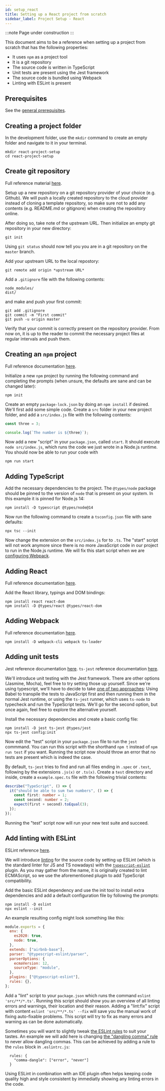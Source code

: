 ```yaml
---
id: setup_react
title: Setting up a React project from scratch
sidebar_label: Project Setup - React
---
```


:::note
Page under construction
:::

This document aims to be a reference when setting up a project from scratch that has the following properties:

- It uses `npm` as a project tool
- It is a git repository
- The source code is written in TypeScript
- Unit tests are present using the Jest framework
- The source code is bundled using Webpack
- Linting with ESLint is present

## Prerequisites

See the [general prerequisites](/docs#general-prerequisites-for-practical-guides).

## Creating a project folder

In the development folder, use the `mkdir` command to create an empty folder and navigate to it in your terminal.

```
mkdir react-project-setup
cd react-project-setup
```

## Create git repository

Full reference material [here](https://git-scm.com/book/en/v2).

Setup up a new repository on a git repository provider of your choice (e.g. Github). We will push a locally created repository to the cloud provider instead of cloning a template repository, so make sure not to add any contents (e.g. README.md or gitignore) when creating the repository online.

After doing so, take note of the upstream URL. Then initialize an empty git repository in your new directory:

```
git init
```

Using `git status` should now tell you you are in a git repository on the `master` branch.

Add your upstream URL to the local repostory:

```
git remote add origin *upstream URL*
```

Add a `.gitignore` file with the following contents:

```
node_modules/
dist/
```

and make and push your first commit:

```
git add .gitignore
git commit -m "First commit"
git push -u origin master
```

Verify that your commit is correctly present on the repository provider. From now on, it is up to the reader to commit the necessary project files at regular intervals and push them.

## Creating an `npm` project

Full reference documentation [here](https://docs.npmjs.com/cli-documentation/).

Initialize a new `npm` project by running the following command and completing the prompts (when unsure, the defaults are sane and can be changed later):

```
npm init
```

Create an empty `package-lock.json` by doing an `npm install` if desired. We'll first add some simple code. Create a `src` folder in your new project folder, and add a `src/index.js` file with the following contents:

```js
const three = 3;

console.log(`The number is ${three}`);
```

Now add a new "script" in your `package.json`, called `start`. It should execute `node src/index.js`, which runs the code we just wrote in a Node.js runtime. You should now be able to run your code with

```
npm run start
```

## Adding TypeScript

Add the necessary dependencies to the project. The `@types/node` package should be pinned to the version of `node` that is present on your system. In this example it is pinned for Node.js 14:

```
npm install -D typescript @types/node@14
```

Now run the following command to create a `tsconfig.json` file with sane defaults:

```
npx tsc --init
```

Now change the extension on the `src/index.js` for to `.ts`. The "start" script will not work anymore since there is no more JavaScript code in our project to run in the Node.js runtime. We will fix this start script when we are [configuring Webpack](#adding-webpack).

## Adding React

Full reference documentation [here](https://reactjs.org/docs/).

Add the React library, typings and DOM bindings:

```
npm install react react-dom
npm install -D @types/react @types/react-dom
```

## Adding Webpack

Full reference documentation [here](https://webpack.js.org/concepts/).

```
npm install -D webpack-cli webpack ts-loader
```

## Adding unit tests

Jest reference documentation [here](https://jestjs.io/docs/en/getting-started.html).
`ts-jest` reference documentation [here](https://kulshekhar.github.io/ts-jest/).

We'll introduce unit testing with the Jest framework. There are other options (Jasmine, Mocha), feel free to try setting those up yourself. Since we're using typescript, we'll have to decide to take [one of two approaches](https://jestjs.io/docs/en/getting-started.html#using-typescript): Using Babel to transpile the tests to JavaScript first and then running them in the normal Jest runtime, or using the `ts-jest` runner, which uses `ts-node` to typecheck and run the TypeScript tests. We'll go for the second option, but once again, feel free to explore the alternative yourself.

Install the necessary dependencies and create a basic config file:

```
npm install -D jest ts-jest @types/jest
npx ts-jest config:init
```

Now edit the "test" script in your `package.json` file to run the `jest` commmand. You can run this script with the shorthand `npm t` instead of `npm run test` if you want. Running the script now should throw an error that no tests are present which is indeed the case.

By default, `ts-jest` tries to find and run all files ending in `.spec` or `.test`, following by the extensions `.js(x)` or `.ts(x)`. Create a `test` directory and inside, create a `example.spec.ts` file with the following trivial contents:

```ts
describe("TypeScript", () => {
  it("should be able to sum two numbers", () => {
    const first: number = 1;
    const second: number = 2;
    expect(first + second).toEqual(3);
  });
});
```

Running the "test" script now will run your new test suite and succeed.

## Add linting with ESLint

ESLint reference [here](https://eslint.org/docs/user-guide/getting-started).

We will introduce [linting](<https://en.wikipedia.org/wiki/Lint_(software)>) for the source code by setting up ESLint (which is the standard linter for JS and TS nowadays) with the [`typescript-eslint`](https://github.com/typescript-eslint/typescript-eslint) plugin. As you may gather from the name, it is originally created to lint ECMAScript, so we use the aforementioned plugin to add TypeScript compatibility.

Add the basic ESLint dependency and use the init tool to install extra dependencies and add a default configuration file by following the prompts:

```
npm install -D eslint
npx eslint --init
```

An example resulting config might look something like this:

```js
module.exports = {
  env: {
    es2020: true,
    node: true,
  },
  extends: ["airbnb-base"],
  parser: "@typescript-eslint/parser",
  parserOptions: {
    ecmaVersion: 12,
    sourceType: "module",
  },
  plugins: ["@typescript-eslint"],
  rules: {},
};
```

Add a "lint" script to your `package.json` which runs the command `eslint 'src/**/*.ts'`. Running this script should show you an overview of all linting errors and warnings, their location and their reason. Adding a "lint:fix" script with content `eslint 'src/**/*.ts' --fix` will save you the manual work of fixing auto-fixable problems. This script will try to fix as many errors and warning as can be done automatically.

Sometimes you will want to slightly tweak [the ESLint rules](https://eslint.org/docs/rules/) to suit your tastes. An example we will add here is changing [the "dangling comma" rule](https://eslint.org/docs/rules/comma-dangle) to never allow dangling commas. This can be achieved by adding a rule to the `rules` block in `.eslintrc.js`:

```
  rules: {
    "comma-dangle": ["error", "never"]
  }
```

Using ESLint in combination with an IDE plugin often helps keeping code quality high and style consistent by immediatly showing any linting errors in the code.
